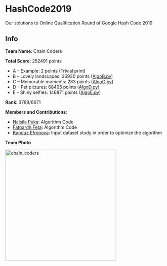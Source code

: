 # HashCode2019
Our solutions to Online Qualification Round of Google Hash Code 2019

## Info
**Team Name**: Chain Coders

**Total Score**: 252491 points
  * A – Example: 2 points (Trivial print)
  * B – Lovely landscapes: 36930 points ([AlgoB.py](https://github.com/NaisilaPuka/HashCode2019/blob/master/src/AlgoB.py))
  * C – Memorable moments: 283 points ([AlgoC.py](https://github.com/NaisilaPuka/HashCode2019/blob/master/src/AlgoC.py))
  * D – Pet pictures: 68405 points ([AlgoD.py](https://github.com/NaisilaPuka/HashCode2019/blob/master/src/AlgoD.py))
  * E – Shiny selfies: 146871 points ([AlgoE.py](https://github.com/NaisilaPuka/HashCode2019/blob/master/src/AlgoE.py))

**Rank**: 3789/6671

**Members and Contributions**: 
  * [Naisila Puka](https://github.com/NaisilaPuka): Algorithm Code
  * [Fatbardh Feta](https://github.com/fatbardhfeta): Algorithm Code
  * [Kunduz Efronova](https://github.com/efronova): Input dataset study in order to optimize the algorithm

**Team Photo**

<img src="https://i.ibb.co/Hpr6fQn/2019-02-28-23-40-39-018.jpg" alt="chain_coders" width="350"/>
